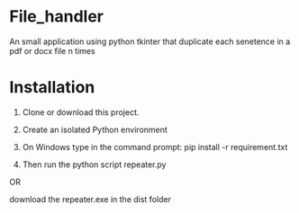 # File_handler
 An small application using python tkinter that duplicate each senetence in a pdf or docx file n times

# Installation
1. Clone or download this project.

2. Create an isolated Python environment

3. On Windows type in the command prompt: pip install -r requirement.txt

4. Then run the python script repeater.py

OR

download the repeater.exe in the dist folder
